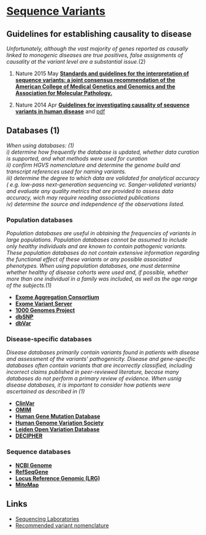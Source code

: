 # [Sequence Variants](http://www.uvm.edu/~cgep/Education/Mutations.html)

## Guidelines for establishing causality to disease
*Unfortunately, although the vast majority of genes reported as 
causally linked to monogenic diseases are true positives,
false assignments of causality at the variant level are a 
substantial issue.*(2)

  1) Nature 2015 May [**Standards and guidelines for the interpretation of sequence variants: 
a joint consensus recommendation of the American College of Medical Genetics 
and Genomics and the Association for Molecular Pathology.**](
     http://www.nature.com/gim/journal/v17/n5/full/gim201530a.html)

  2) Nature 2014 Apr [**Guidelines for investigating causality of sequence variants in human disease**](
     http://www.nature.com/nature/journal/v508/n7497/full/nature13127.html) and
     [pdf](doc/papers/2014_Nature_Guidelines_disease_causality.pdf)    

## Databases (1)
*When using databases: (1)    
  i) determine how frequently the database is updated, whether data
     curation is supported, and what methods were used for curation    
  ii) confirm HGVS nomenclature and determine the genome build and 
     transcript references used for naming variants.    
  iii) determine the degree to which data are validated for analytical accuracy (
     e.g. low-pass next-generation sequencing vc. Sanger-validated variants)
     and evaluate any quality metrics that are provided to assess data 
     accuracy, wich may require reading associated publications    
  iv) determine the source and independence of the observations listed.*
### Population databases
*Population databases are useful in obtaining the frequencies of variants in large populations.
Population databases cannot be assumed to include only healthy individuals
and are known to contain pathogenic variants. These population databases
do not contain extensive information regarding the functional effect of 
these variants or any possible associated phenotypes. When using population
databases, one must determine whether healthy of disease cohorts were used and,
if possible, whether more than one individual in a family was included, as
well as the age range of the subjects.*(1)
* [**Exome Aggregation Consortium**](http://exac.broadinstitute.org/)
* [**Exome Variant Server**](http://evs.gs.washington.edu/EVS/)
* [**1000 Genomes Project**](http://www.1000genomes.org/)
* [**dbSNP**](http://www.ncbi.nlm.nih.gov/SNP/)
* [**dbVar**](https://www.ncbi.nlm.nih.gov/dbvar)

### Disease-specific databases
*Disease databases primarily contain variants found in patients with disease
and assessment of the variants' pathogenicity. Disease and gene-specific 
databases often contain variants that are incorrectly classified, including
incorrect claims published in peer-reviewed literature, becase many 
databases do not perform a primary review of evidence. When usnig disease
databases, it is important to consider how patients were ascertained as 
described in (1)*
* [**ClinVar**](https://www.ncbi.nlm.nih.gov/clinvar/)
* [**OMIM**](http://www.omim.org/)
* [**Human Gene Mutation Database**](http://www.hgmd.cf.ac.uk/ac/index.php)
* [**Human Genome Variation Society**](http://www.hgvs.org/)
* [**Leiden Open Variation Database**](http://www.lovd.nl/3.0/home)
* [**DECIPHER**](https://decipher.sanger.ac.uk/)

### Sequence databases
* [**NCBI Genome**](https://www.ncbi.nlm.nih.gov/genome/)
* [**RefSeqGene**](https://www.ncbi.nlm.nih.gov/refseq/rsg/)
* [**Locus Reference Genomic (LRG)**](http://www.lrg-sequence.org/)
* [**MitoMap**](http://www.mitomap.org/MITOMAP)

## Links
* [Sequencing Laboratories](https://www.genetests.org/laboratories/)
* [Recommended variant nomenclature](http://www.hgvs.org/mutnomen/recs.html)

